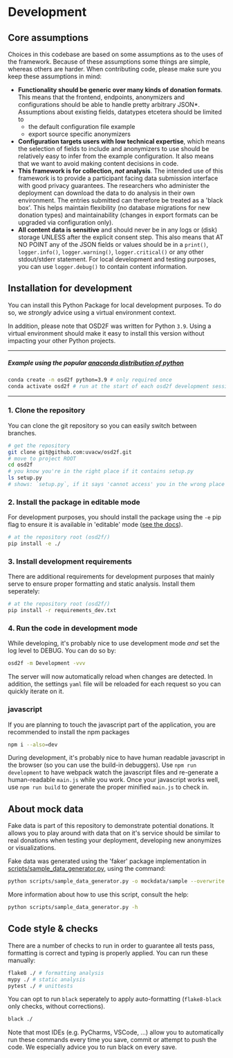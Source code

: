 # Development

## Core assumptions

Choices in this codebase are based on some assumptions as to the uses of the
framework. Because of these assumptions some things are simple, whereas others
are harder. When contributing code, please make sure you keep these assumptions
in mind:

- **Functionality should be generic over many kinds of donation formats**. 
This means that the frontend, endpoints, anonymizers and configurations should be able to handle pretty arbitrary JSON*. Assumptions about existing fields, datatypes etcetera should be limited to
  - the default configuration file example
  - export source specific anonymizers
- **Configuration targets users with low technical expertise**, 
which means the selection of fields to include and anonymizers to use should be relatively easy to infer from the example configuration. It also means that we want to avoid making content decisions in code.
- **This framework is for collection, *not* analysis**. 
The intended use of this framework is to provide a participant facing data submission interface with good privacy guarantees. The researchers who administer the deployment can download the data to do analysis in their own environment. The entries submitted can therefore be treated as a 'black box'. This helps maintain flexibility (no database migrations for new donation types) and maintainability (changes in export formats can be upgraded via configuration only).
- **All content data is sensitive** and should never be in any logs or 
  (disk) storage UNLESS after the explicit consent step. This also means
  that AT NO POINT any of the JSON fields or values should be in a 
  `print()`, `logger.info()`, `logger.warning()`, `logger.critical()` or any other stdout/stderr statement. For local development and testing purposes,
  you can use `logger.debug()` to contain content information.


## Installation for development

You can install this Python Package for local development purposes. To do 
so, we *strongly* advice using a virtual environment context. 

In addition, please note that OSD2F was written for Python `3.9`. Using
a virtual environment should make it easy to install this version without impacting your other Python projects.


----
##### Example using the popular [anaconda distribution of python](https://www.anaconda.com/)

```bash 
conda create -n osd2f python=3.9 # only required once
conda activate osd2f # run at the start of each osd2f development session
```
----

### 1. Clone the repository

You can clone the git repository so you can easily switch between branches.

```bash
# get the repository
git clone git@github.com:uvacw/osd2f.git
# move to project ROOT
cd osd2f
# you know you're in the right place if it contains setup.py
ls setup.py
# shows: `setup.py`, if it says 'cannot access' you in the wrong place
```

### 2. Install the package in editable mode

For development purposes, you should install the package using the `-e` pip flag 
to ensure it is available in 'editable' mode ([see the docs](https://pip.pypa.io/en/stable/reference/pip_install/)).

```bash
# at the repository root (osd2f/)
pip install -e ./
```

### 3. Install development requirements 

There are additional requirements for development purposes that 
mainly serve to ensure proper formatting and static analysis. Install
them seperately:

```bash
# at the repository root (osd2f/)
pip install -r requirements_dev.txt
```

### 4. Run the code in development mode

While developing, it's probably nice to use development mode *and* set the
log level to DEBUG. You can do so by:

```bash
osd2f -m Development -vvv 
```
The server will now automatically reload when changes are detected. In addition, the settings `yaml` file will be reloaded for each request so
you can quickly iterate on it. 

### javascript

If you are planning to touch the javascript part of the application, you
are recommended to install the npm packages

```bash
npm i --also=dev
```

During development, it's probably nice to have human readable javascript in the
browser (so you can use the build-in debuggers). Use `npm run development` to have webpack watch the javascript files and re-generate a human-readable `main.js` while you work. Once your javascript works well, use `npm run build` to generate the proper minified `main.js` to check in. 


## About mock data

Fake data is part of this repository to demonstrate potential donations. It allows you to play around with data
that on it's service should be similar to real donations when testing your deployment, developing new anonymizes or
visualizations. 

Fake data was generated using the 'faker' package implementation in [scripts/sample_data_generator.py](../../scripts/sample_data_generator.py), using the command:

```bash
python scripts/sample_data_generator.py -o mockdata/sample --overwrite -i 2 -z -tz -t
```

More information about how to use this script, consult the help:

```bash
python scripts/sample_data_generator.py -h
```

## Code style & checks

There are a number of checks to run in order to guarantee all tests pass, formatting is correct and typing is properly applied. You can run these manually:

```bash
flake8 ./ # formatting analysis
mypy ./ # static analysis
pytest ./ # unittests
```

You can opt to run `black` seperately to apply auto-formatting (`flake8-black` only checks, without corrections).

```bash
black ./
```

Note that most IDEs (e.g. PyCharms, VSCode, ...) allow you to automatically run these commands every time you save, commit or attempt to push the code. We especially advice you to run black on every save. 